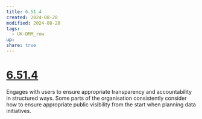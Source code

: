 ```yaml
---
title: 6.51.4
created: 2024-08-28
modified: 2024-08-28
tags:
  - UK-DMM_row
up: 
share: true
---
```

# [6.51.4](6.51.4.md)

Engages with users to ensure appropriate transparency and accountability in structured ways. Some parts of the organisation consistently consider how to ensure appropriate public visibility from the start when planning data initiatives.
